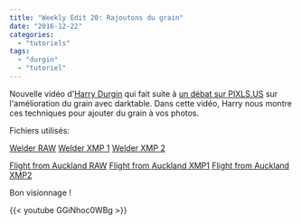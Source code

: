 ```yaml
---
title: "Weekly Edit 20: Rajoutons du grain"
date: "2016-12-22"
categories: 
  - "tutoriels"
tags: 
  - "durgin"
  - "tutoriel"
---
```


Nouvelle vidéo d'[Harry Durgin](http://weeklyedit.com/) qui fait suite à [un débat sur PIXLS.US](https://discuss.pixls.us/t/lets-improve-grain/2709/25) sur l'amélioration du grain avec darktable. Dans cette vidéo, Harry nous montre ces techniques pour ajouter du grain à vos photos.

Fichiers utilisés:

[Welder RAW](https://drive.google.com/open?id=0B9-AlVmcS9NjNjgzcXU0cnl5M00) [Welder XMP 1](https://drive.google.com/open?id=0B7mIPRZEcQpAb3FERnB3TjducGc) [Welder XMP 2](https://drive.google.com/open?id=0B7mIPRZEcQpARUZiTGlGSFJYMzQ)

[Flight from Auckland RAW](https://drive.google.com/open?id=0B8vTy8xq7dFWcDlfQTVQdTdfUTA) [Flight from Auckland XMP1](https://drive.google.com/open?id=0B7mIPRZEcQpAeDItQ2lGOGxNZnM) [Flight from Auckland XMP2](https://drive.google.com/open?id=0B7mIPRZEcQpAU3NhT19WN1JhUm8)

Bon visionnage !

{{< youtube GGiNhoc0WBg >}}
